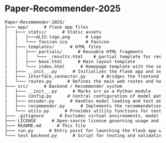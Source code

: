# Paper-Recommender-2025

<pre>
Paper-Recommender-2025/
├─── app/      # Flask app files
│   ├─── static/      # Static assets
|   |   ├───ALIS-logo.png      # Logo
│   │   └─── favicon.ico       # Favicon
│   ├─── templates/      # HTML files
|   |   ├─── partials/      # Reusable HTML fragments
|   |   |   └─── _results.html    # partial template for rendering search results dynamically via AJAX
│   |   ├─── base.html      # Main layout template
|   |   └─── index.html      # Homepage template with the search form and dynamic result display
|   ├─── __init__.py      # Initializes the Flask app and sets up routing
|   ├─── interface_connector.py      # Bridges the frontend with the backend recommendation logic
|   └─── routes.py      # Defines the main web routes and handles request/response logic
├─── src/      # Backend / Recommender system
|   ├─── __init__.py      # Marks src as a Python module
|   ├─── config.py      # Central configuration of model paths, metadata, and global constants
|   ├─── encoder.py      # Handles model loading and text embedding generation
|   ├─── recommender.py      # Implements the recommendation logic using embeddings and similarity scoring
|   └─── utils.py      # Provides utility functions for text normalization and metadata preprocessing
├─── .gitignore      # Excludes virtual environments, model files, and other untracked artifacts from version control
├─── LICENSE      # Open-source license governing usage and distribution of the project  
├─── README.md      # This file
├─── run.py      # Entry point for launching the Flask app with Gunicorn  
└─── test_backend.py      # Script for testing and validating backend recommendation logic and model outputs
</pre>
